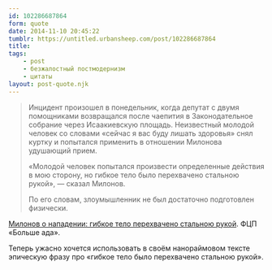 ```yaml
---
id: 102286687864
form: quote
date: 2014-11-10 20:45:22
tumblr: https://untitled.urbansheep.com/post/102286687864
title: 
tags:
    - post
    - безжалостный постмодернизм
    - цитаты
layout: post-quote.njk
---
```


<blockquote>
<p>Инцидент произошел в понедельник, когда депутат с двумя помощниками возвращался после чаепития в Законодательное собрание через Исаакиевскую площадь. Неизвестный молодой человек со словами «сейчас я вас буду лишать здоровья» снял куртку и попытался применить в отношении Милонова удушающий прием.</p>

<p>«Молодой человек попытался произвести определенные действия в мою сторону, но гибкое тело было перехвачено стальною рукой», — сказал Милонов.</p>

<p>По его словам, злоумышленник не был достаточно подготовлен физически.</p>
</blockquote>

<p><a href="http://mir24.tv/news/incidentes/11584479">Милонов о нападении: гибкое тело перехвачено стальною рукой</a>. ФЦП «Больше ада».</p>

<p>Теперь ужасно хочется использовать в своём нанораймовом тексте эпическую фразу про «гибкое тело было перехвачено стальною рукой».</p>
